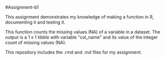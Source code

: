 #Assignment-b1

This assignment demonstrates my knowledge of making a function in R, documenting it and testing it. 

This function counts the missing values (NA) of a variable in a dataset. The output is a 1 x 1 tibble with variable "col_name" and its value of the integer count of missing values (NA). 

This repository includes the .rmd and .md files for my assignment. 
